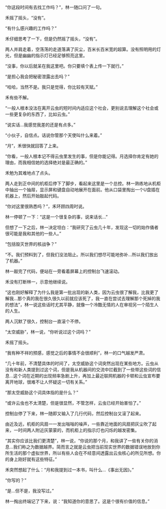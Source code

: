 “你这段时间有去找工作吗？”，林一随口问了一句。

禾摇了摇头，“没有”。

“有什么感兴趣的工作吗？”

禾仔细思考了一下，但是仍然摇了摇头，“没有”。

两人并肩走着，空荡荡的走道落满了灰尘，百米长百米宽的超算。没有照明用的灯光，但是幽幽的指示灯已经足够照亮这里。

“没事，你以后就呆在我这里吧。你只要填个表上传一下就行。”

“是担心我会把秘密泄露出去吗？”

“哈哈，当然不是。我只是觉得，你比较有天赋。”

禾有些不解。

“一般人根本没法在离开云虫的短时间内适应这个社会，更别说去理解这个社会或一些更复杂的东西了，比如云虫。”

“说实话...我感觉我差的还是有点多。”

“小伙子，自信点。话说你管那个天使叫什么来着。”

“月”，禾很快就回答了上来。

“你看，一般人根本记不得云虫里发生的事，但是你能记得。月选择你肯定有她的理由，而我相信她的选择绝对是最正确的。”

禾勉为其难地点了点头。

两人走到正中间的机柜后停下了脚步，看起来这里是一个总控。林一熟练地从机柜中抽出一个抽屉，显示屏和键盘自动地展开在面前。他从口袋里掏出一个U盘插在机器上，然后开始敲起代码。

“你对这里很熟悉吗？”，禾环顾四周时说。

林一停顿了一下：“这是一个很复杂的事，说来话长...”

但想了一下之后，林一决定坦白：“我研究了云虫几十年，发现这一切的始作俑者很可能是我和其他的一些人。”

“包括毁灭世界的核战争？”

“不。我们预料到了，但我们没法阻止。所以我们想尽可能地弥补...所以我们放出了机器。”

林一敲完了代码，便站在一旁看着屏幕上的控制台飞速滚动。

禾没有打断林一，示意他继续说。

“这也刚好解释了为什么我是第一批出现的新人类，因为云虫很了解我，比我更了解我...那个真的我在很久很久以前就应该死了，我一直在尝试去理解那个死掉的我的想法”，林一说这些话时尤其平静，就像一个冷酷无情的人在审视另一个陌生人的人生。

两人沉默了很久，控制台一直滚个不停。

“太空威胁”，林一说，“你听说过这个词吗？”

禾摇了摇头。

“我有种不祥的预感，感觉之后的事情不会很顺利”，林一的口气越发严肃。

“几十年前，不清楚具体的时间了，太空威胁这个词突然出现在某些地方。云虫从没有和新人类提到过这个词，但是我从机器间的交流中拦截到了一些带这些词的信息...这个词在近期的出现频率急剧上升，再加上最近联网机器的卡顿和云虫宣布要离开地球，很难不让人怀疑这一切有关系。”

“那太空威胁这个词具体指的是什么？”

“或许云虫也不太清楚，但是很显然，不管怎样，云虫已经开始害怕了。”

控制台停了下来，林一随即又输入了几行代码，然后控制台又滚了起来。

由近及远，机柜的风扇一一发出嗡嗡的噪声，一些靠近地面的风扇把灰尘吹了起来，一时间两人附近灰蒙蒙的，而机柜上的指示灯也闪烁的越发密集。

“其实你应该比我们更清楚”，林一说，“你说的那个月，和我讲了一些有关你的消息...我们称之为数据越界。简而言之就是云虫把当前现实世界的数据错误地放到你所生活的那个虚拟世界，所以有些人会在不经意间透露出云虫核心的所见所想。你的身上刚好就有这些特征。”

禾突然想起了什么：“月和我提到过一本书，叫什么...《事出无因》。”

“你写的？”

“是...但不是，我没写过。”

林一掏出终端记了下来，说：“我知道你的意思了。这是个很有价值的信息。”

